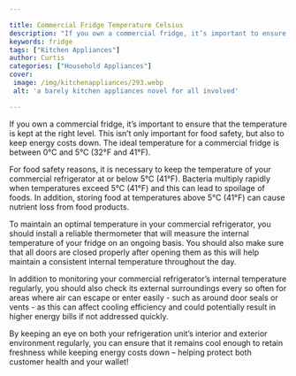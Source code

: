 ```yaml
---

title: Commercial Fridge Temperature Celsius
description: "If you own a commercial fridge, it’s important to ensure that the temperature is kept at the right level. This isn’t only importan...keep reading to learn"
keywords: fridge
tags: ["Kitchen Appliances"]
author: Curtis
categories: ["Household Appliances"]
cover: 
 image: /img/kitchenappliances/293.webp
 alt: 'a barely kitchen appliances novel for all involved'

---
```


If you own a commercial fridge, it’s important to ensure that the temperature is kept at the right level. This isn’t only important for food safety, but also to keep energy costs down. The ideal temperature for a commercial fridge is between 0°C and 5°C (32°F and 41°F).

For food safety reasons, it is necessary to keep the temperature of your commercial refrigerator at or below 5°C (41°F). Bacteria multiply rapidly when temperatures exceed 5°C (41°F) and this can lead to spoilage of foods. In addition, storing food at temperatures above 5°C (41°F) can cause nutrient loss from food products. 

To maintain an optimal temperature in your commercial refrigerator, you should install a reliable thermometer that will measure the internal temperature of your fridge on an ongoing basis. You should also make sure that all doors are closed properly after opening them as this will help maintain a consistent internal temperature throughout the day. 

In addition to monitoring your commercial refrigerator’s internal temperature regularly, you should also check its external surroundings every so often for areas where air can escape or enter easily - such as around door seals or vents - as this can affect cooling efficiency and could potentially result in higher energy bills if not addressed quickly. 

By keeping an eye on both your refrigeration unit’s interior and exterior environment regularly, you can ensure that it remains cool enough to retain freshness while keeping energy costs down – helping protect both customer health and your wallet!

